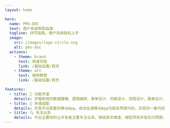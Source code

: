 ```yaml
---
layout: home

hero:
  name: PMS-DOC
  text: 商户系统帮助指南
  tagline: 详尽指南，商户系统轻松上手
  image:
    src: /images/logo-circle.svg
    alt: pms-doc
  actions:
    - theme: brand
      text: 快速开始
      link: /基础设置/首页
    - theme: alt
      text: 使用教程
      link: /基础设置/首页

features:
  - title: 🎨 功能丰富
    details: 开箱即用的数据建模、逻辑编排、表单设计、页面设计、流程设计、报表设计、官网设计、移动设计、数据集成等系统通用基础功能
  - title: 🚀 多端适配
    details: 开发平台配套的移动App，自动生成移动App功能及界面代码，实现同一套代码同时发布到苹果端、安卓端，实现企业信息化统一管理。
  - title: 🔍 专注业务
    details: 平台主要目的让开发者注重专注业务，降低技术难度，缩短项目开发交付周期，提高软件安全质量，节省人力成本，为企业数字化建设降本增效。
---
```

